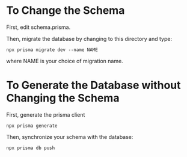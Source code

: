 # To Change the Schema
First, edit schema.prisma.

Then, migrate the database by changing to this directory and type:
```
npx prisma migrate dev --name NAME
```
where NAME is your choice of migration name.

# To Generate the Database without Changing the Schema
First, generate the prisma client
```
npx prisma generate
```
Then, synchronize your schema with the database:
```
npx prisma db push
```

